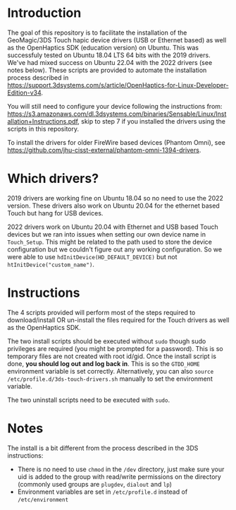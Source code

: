 # Introduction

The goal of this repository is to facilitate the installation of the GeoMagic/3DS Touch hapic device drivers (USB or Ethernet based) as well as the OpenHaptics SDK (education version) on Ubuntu.  This was successfuly tested on Ubuntu 18.04 LTS 64 bits with the 2019 drivers.  We've had mixed success on Ubuntu 22.04 with the 2022 drivers (see notes below).  These scripts are provided to automate the installation process described in https://support.3dsystems.com/s/article/OpenHaptics-for-Linux-Developer-Edition-v34.

You will still need to configure your device following the instructions from: https://s3.amazonaws.com/dl.3dsystems.com/binaries/Sensable/Linux/Installation+Instructions.pdf, skip to step 7 if you installed the drivers using the scripts in this repository.

To install the drivers for older FireWire based devices (Phantom Omni), see https://github.com/jhu-cisst-external/phantom-omni-1394-drivers.

# Which drivers?

2019 drivers are working fine on Ubuntu 18.04 so no need to use the 2022 version.  These drivers also work on Ubuntu 20.04 for the ethernet based Touch but hang for USB devices.

2022 drivers work on Ubuntu 20.04 with Ethernet and USB based Touch devices but we ran into issues when setting our own device name in `Touch_Setup`.  This might be related to the path used to store the device configuration but we couldn't figure out any working configuration.  So we were able to use `hdInitDevice(HD_DEFAULT_DEVICE)` but not `htInitDevice("custom_name")`.

# Instructions

The 4 scripts provided will perform most of the steps required to download/install OR un-install the files required for the Touch drivers as well as the OpenHaptics SDK.

The two install scripts should be executed without `sudo` though sudo privileges are required (you might be prompted for a password).  This is so temporary files are not created with root id/gid.  Once the install script is done, **you should log out and log back in**.  This is so the `GTDD_HOME` environment variable is set correctly.  Alternatively, you can also `source /etc/profile.d/3ds-touch-drivers.sh` manually to set the environment variable.

The two uninstall scripts need to be executed with `sudo`.

# Notes

The install is a bit different from the process described in the 3DS instructions:
* There is no need to use `chmod` in the `/dev` directory, just make sure your uid is added to the group with read/write permissions on the directory (commonly used groups are `plugdev`, `dialout` and `lp`)
* Environment variables are set in `/etc/profile.d` instead of `/etc/environment`
